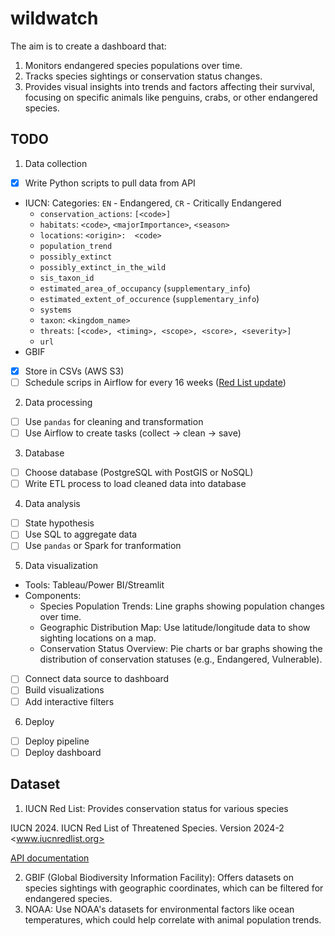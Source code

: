 # wildwatch

The aim is to create a dashboard that:

1. Monitors endangered species populations over time.
2. Tracks species sightings or conservation status changes.
3. Provides visual insights into trends and factors affecting their survival, focusing on specific animals like penguins, crabs, or other endangered species.

## TODO

1. Data collection
- [x] Write Python scripts to pull data from API
- IUCN: Categories: `EN` - Endangered, `CR` - Critically Endangered
  - `conservation_actions`: `[<code>]`
  - `habitats`: `<code>`, `<majorImportance>`, `<season>`
  - `locations`: `<origin>:  <code>`
  - `population_trend`
  - `possibly_extinct`
  - `possibly_extinct_in_the_wild`
  - `sis_taxon_id`
  - `estimated_area_of_occupancy` (`supplementary_info`)
  - `estimated_extent_of_occurence` (`supplementary_info`)
  - `systems`
  - `taxon`: `<kingdom_name>`
  - `threats`: `[<code>, <timing>, <scope>, <score>, <severity>]`
  - `url`
- GBIF
- [x] Store in CSVs (AWS S3)
- [ ] Schedule scrips in Airflow for every 16 weeks ([Red List update](https://www.iucnredlist.org/assessment/updates#:~:text=To%20ensure%20a%20regular%20flow,at%20least%20twice%20each%20year.))

2. Data processing
- [ ] Use `pandas` for cleaning and transformation
- [ ] Use Airflow to create tasks (collect -> clean -> save)

3. Database
- [ ] Choose database (PostgreSQL with PostGIS or NoSQL)
- [ ] Write ETL process to load cleaned data into database

4. Data analysis
- [ ] State hypothesis 
- [ ] Use SQL to aggregate data
- [ ] Use `pandas` or Spark for tranformation

5. Data visualization

- Tools: Tableau/Power BI/Streamlit
- Components:
  - Species Population Trends: Line graphs showing population changes over time.
  - Geographic Distribution Map: Use latitude/longitude data to show sighting locations on a map.
  - Conservation Status Overview: Pie charts or bar graphs showing the distribution of conservation statuses (e.g., Endangered, Vulnerable).

- [ ] Connect data source to dashboard
- [ ] Build visualizations
- [ ] Add interactive filters

6. Deploy
- [ ] Deploy pipeline
- [ ] Deploy dashboard

## Dataset

1. IUCN Red List: Provides conservation status for various species

IUCN 2024. IUCN Red List of Threatened Species. Version 2024-2 <www.iucnredlist.org>

[API documentation](https://api.iucnredlist.org/api-docs/index.html)

2. GBIF (Global Biodiversity Information Facility): Offers datasets on species sightings with geographic coordinates, which can be filtered for endangered species.
3. NOAA: Use NOAA's datasets for environmental factors like ocean temperatures, which could help correlate with animal population trends.